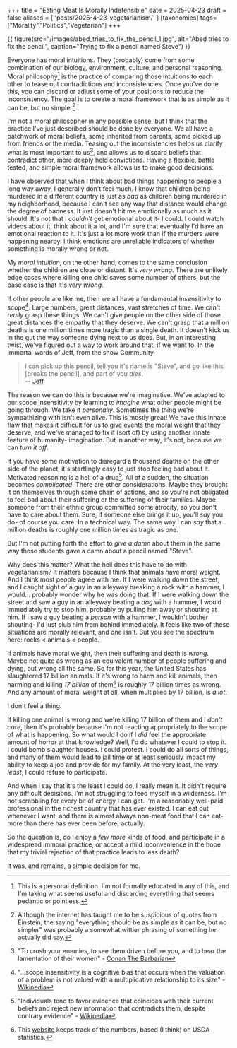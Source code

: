 +++
title = "Eating Meat Is Morally Indefensible"
date = 2025-04-23
draft = false
aliases = [ 'posts/2025-4-23-vegetarianism/' ]
[taxonomies]
tags=["Morality","Politics","Vegetarian"]
+++

{{ figure(src="/images/abed_tries_to_fix_the_pencil_1.jpg", alt="Abed tries to fix the pencil", caption="Trying to fix a pencil named Steve") }}

Everyone has moral intuitions. They (probably) come from some combination of our biology, environment, culture, and personal reasoning. Moral philosophy[^1] is the practice of comparing those intuitions to each other to tease out contradictions and inconsistencies. Once you've done this, you can discard or adjust some of your positions to reduce the inconsistency. The goal is to create a moral framework that is as simple as it can be, but no simpler[^2].

I'm not a moral philosopher in any possible sense, but I think that the practice I've just described should be done by everyone. We all have a patchwork of moral beliefs, some inherited from parents, some picked up from friends or the media. Teasing out the inconsistencies helps us clarify what is most important to us[^3], and allows us to discard beliefs that contradict other, more deeply held convictions. Having a flexible, battle tested, and simple moral framework allows us to make good decisions.

I have observed that when I think about bad things happening to people a long way away, I generally don't feel much. I know that children being murdered in a different country is just as *bad* as children being murdered in my neighborhood, because I can't see any way that distance would change the degree of badness. It just doesn't hit me emotionally as much as it should. It's not that I *couldn't* get emotional about it- I could. I could watch videos about it, think about it a lot, and I'm sure that eventually I'd have an emotional reaction to it. It's just a lot more work than if the murders were happening nearby. I think emotions are unreliable indicators of whether something is morally wrong or not.

My *moral intuition*, on the other hand, comes to the same conclusion whether the children are close or distant. It's *very wrong*. There are unlikely edge cases where killing one child saves some number of others, but the base case is that it's *very wrong*.

If other people are like me, then we all have a fundamental insensitivity to scope[^4]. Large numbers, great distances, vast stretches of time. We can't *really* grasp these things. We can't give people on the other side of those great distances the empathy that they deserve. We can't grasp that a million deaths is one million times more tragic than a single death. It doesn't kick us in the gut the way someone dying next to us does. But, in an interesting twist, we've figured out a way to work around that, if we want to. In the immortal words of Jeff, from the show Community-

> I can pick up this pencil, tell you it's name is "Steve", and go like this [breaks the pencil], and part of you *dies*.  
> -- [Jeff](https://youtu.be/z906aLyP5fg?si=toU8Hr22nE-t19AJ)

The reason we can do this is because we're imaginative. We've adapted to our scope insensitivity by learning to *imagine* what other people might be going through. We take it *personally*. Sometimes the thing we're sympathizing with isn't even alive. This is mostly great! We have this innate flaw that makes it difficult for us to give events the moral weight that they deserve, and we've managed to fix it (sort of) by using another innate feature of humanity- imagination. But in another way, it's not, because we can *turn it off*.

If you have some motivation to disregard a thousand deaths on the other side of the planet, it's startlingly easy to just stop feeling bad about it. Motivated reasoning is a hell of a drug[^5]. All of a sudden, the situation becomes *complicated*. There are other considerations. Maybe they brought it on themselves through some chain of actions, and so you're not obligated to feel bad about their suffering or the suffering of their families. Maybe someone from their ethnic group committed some atrocity, so you don't have to care about them. Sure, if someone else brings it up, you'll *say* you do- of course you care. In a technical way. The same way I can *say* that a million deaths is roughly one million times as tragic as one. 

But I'm not putting forth the effort to *give a damn* about them in the same way those students gave a damn about a pencil named "Steve".

Why does this matter? What the hell does this have to do with vegetarianism? It matters because I think that animals have moral weight. And I think most people agree with me. If I were walking down the street, and I caught sight of a guy in an alleyway breaking a rock with a hammer, I would... probably wonder why he was doing that. If I were walking down the street and saw a guy in an alleyway beating a *dog* with a hammer, I would immediately try to stop him, probably by pulling him away or shouting at him. If I saw a guy beating a *person* with a hammer, I wouldn't bother shouting- I'd just club him from behind immediately. It feels like two of these situations are morally relevant, and one isn't. But you see the spectrum here: rocks < animals < people.

If animals have moral weight, then their suffering and death is *wrong*. Maybe not quite as wrong as an equivalent number of people suffering and dying, but wrong all the same. So far this year, the United States has slaughtered 17 billion animals. If it's wrong to harm and kill animals, then harming and killing *17 billion* of them[^6] is roughly 17 billion times as wrong. And any amount of moral weight at all, when multiplied by 17 billion, is *a lot*.

I don't feel a thing.

If killing one animal is wrong and we're killing 17 billion of them and I *don't care*, then it's probably because I'm not reacting appropriately to the scope of what is happening. So what would I do if I *did* feel the appropriate amount of horror at that knowledge? Well, I'd do whatever I could to stop it. I could bomb slaughter houses. I could protest. I could do all sorts of things, and many of them would lead to jail time or at least seriously impact my ability to keep a job and provide for my family. At the very least, the *very least*, I could refuse to participate.

And when I say that it's the least I could do, I really mean it. It didn't require any difficult decisions. I'm not struggling to feed myself in a wilderness. I'm not scrabbling for every bit of energy I can get. I'm a reasonably well-paid professional in the richest country that has ever existed. I can eat out whenever I want, and there is almost always non-meat food that I can eat- more than there has ever been before, actually.

So the question is, do I enjoy a *few more* kinds of food, and participate in a widespread immoral practice, or accept a mild inconvenience in the hope that my trivial rejection of that practice leads to less death?

It was, and remains, a simple decision for me.

[^1]: This is a personal definition. I'm not formally educated in any of this, and I'm taking what seems useful and discarding everything that seems pedantic or pointless.

[^2]: Although the internet has taught me to be suspicious of quotes from Einstein, the saying "everything should be as simple as it can be, but no simpler" was probably a somewhat wittier phrasing of something he actually did say.

[^3]: "To crush your enemies, to see them driven before you, and to hear the lamentation of their women" - [Conan The Barbarian](https://www.youtube.com/watch?v=_XUu3_pLPUE)

[^4]: "...scope insensitivity is a cognitive bias that occurs when the valuation of a problem is not valued with a multiplicative relationship to its size" - [Wikipedia](https://en.wikipedia.org/wiki/Scope_neglect)

[^5]: "Individuals tend to favor evidence that coincides with their current beliefs and reject new information that contradicts them, despite contrary evidence" - [Wikipedia](https://en.wikipedia.org/wiki/Motivated_reasoning)

[^6]: This [website](https://animalclock.org/) keeps track of the numbers, based (I think) on USDA statistics.